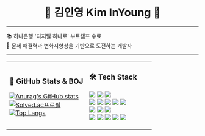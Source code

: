 <h1 align="center">👋 김인영 Kim InYoung 👋</h1>


---

📚 하나은행 '디지털 하나로' 부트캠프 수료  
🎯 문제 해결력과 변화지향성을 기반으로 도전하는 개발자  

---

<table>
  <tr>
    <td width="55%">

### 🧠 GitHub Stats & BOJ

[![Anurag's GitHub stats](https://github-readme-stats.vercel.app/api?username=kiminyoung0628&show_icons=true&theme=radical)](https://github.com/kiminyoung0628/github-readme-stats)  
[![Solved.ac프로필](http://mazassumnida.wtf/api/v2/generate_badge?boj=rladlsdud678)](https://solved.ac/rladlsdud678)  
[![Top Langs](https://github-readme-stats.vercel.app/api/top-langs/?username=kiminyoung0628&layout=compact&theme=radical)](https://github.com/kiminyoung0628/github-readme-stats)

</td>
<td width="45%" valign="top">

### 🛠 Tech Stack

<p align="left">
  <img src="https://img.shields.io/badge/Java-007396?style=flat-square&logo=openjdk&logoColor=white"/>
  <img src="https://img.shields.io/badge/Spring Boot-6DB33F?style=flat-square&logo=spring-boot&logoColor=white"/>
  <img src="https://img.shields.io/badge/Gradle-02303A?style=flat-square&logo=gradle&logoColor=white"/><br/>
  
  <img src="https://img.shields.io/badge/TypeScript-3178C6?style=flat-square&logo=typescript&logoColor=white"/>
  <img src="https://img.shields.io/badge/JavaScript-F7DF1E?style=flat-square&logo=javascript&logoColor=black"/>
  <img src="https://img.shields.io/badge/React-61DAFB?style=flat-square&logo=react&logoColor=black"/>
  <img src="https://img.shields.io/badge/HTML5-E34F26?style=flat-square&logo=html5&logoColor=white"/>
  <img src="https://img.shields.io/badge/CSS3-1572B6?style=flat-square&logo=css3&logoColor=white"/><br/>

  <img src="https://img.shields.io/badge/MySQL-4479A1?style=flat-square&logo=mysql&logoColor=white"/>
  <img src="https://img.shields.io/badge/Redis-DC382D?style=flat-square&logo=redis&logoColor=white"/>
  <img src="https://img.shields.io/badge/Elasticsearch-005571?style=flat-square&logo=elasticsearch&logoColor=white"/><br/>

  <img src="https://img.shields.io/badge/AWS-FF9900?style=flat-square&logo=amazonaws&logoColor=white"/>
  <img src="https://img.shields.io/badge/Jenkins-D24939?style=flat-square&logo=jenkins&logoColor=white"/>
  <img src="https://img.shields.io/badge/Docker-2496ED?style=flat-square&logo=docker&logoColor=white"/>
  <img src="https://img.shields.io/badge/Git-F05032?style=flat-square&logo=git&logoColor=white"/>
  <img src="https://img.shields.io/badge/GitHub-181717?style=flat-square&logo=github&logoColor=white"/>
</p>

</td>
</tr>
</table>
